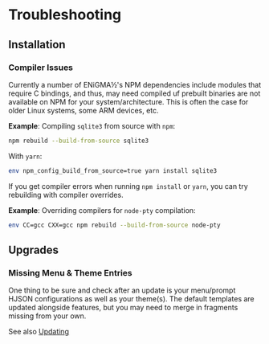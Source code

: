 # Troubleshooting

## Installation

### Compiler Issues
Currently a number of ENiGMA½'s NPM dependencies include modules that require C bindings, and thus, may need compiled uf prebuilt binaries are not available on NPM for your system/architecture. This is often the case for older Linux systems, some ARM devices, etc.

**Example**: Compiling `sqlite3` from source with `npm`:
```bash
npm rebuild --build-from-source sqlite3
```

With `yarn`:
```bash
env npm_config_build_from_source=true yarn install sqlite3
```

If you get compiler errors when running `npm install` or `yarn`, you can try rebuilding with compiler overrides.

**Example**: Overriding compilers for `node-pty` compilation:

```bash
env CC=gcc CXX=gcc npm rebuild --build-from-source node-pty
```

## Upgrades

### Missing Menu & Theme Entries
One thing to be sure and check after an update is your menu/prompt HJSON configurations as well as your theme(s). The default templates are updated alongside features, but you may need to merge in fragments missing from your own.

See also [Updating](./docs/_docs/admin/updating.md)